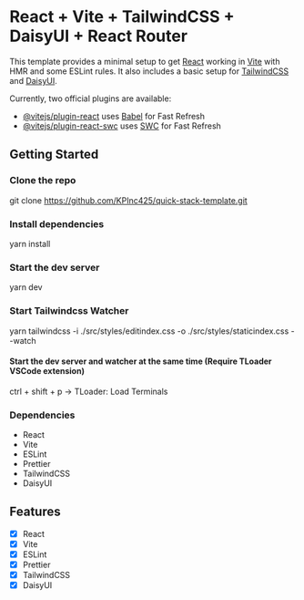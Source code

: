 # React + Vite + TailwindCSS + DaisyUI + React Router

This template provides a minimal setup to get [React](https://reactjs.org/) working in [Vite](https://vitejs.dev/) with HMR and some ESLint rules. It also includes a basic setup for [TailwindCSS](https://tailwindcss.com/) and [DaisyUI](https://daisyui.com/).

Currently, two official plugins are available:

- [@vitejs/plugin-react](https://github.com/vitejs/vite-plugin-react/blob/main/packages/plugin-react/README.md) uses [Babel](https://babeljs.io/) for Fast Refresh
- [@vitejs/plugin-react-swc](https://github.com/vitejs/vite-plugin-react-swc) uses [SWC](https://swc.rs/) for Fast Refresh

## Getting Started
### Clone the repo
git clone https://github.com/KPInc425/quick-stack-template.git

### Install dependencies
yarn install

### Start the dev server
yarn dev

### Start Tailwindcss Watcher
yarn tailwindcss -i ./src/styles/editindex.css -o ./src/styles/staticindex.css --watch

#### Start the dev server and watcher at the same time (Require TLoader VSCode extension)
ctrl + shift + p -> TLoader: Load Terminals

### Dependencies
- React
- Vite
- ESLint
- Prettier
- TailwindCSS
- DaisyUI

## Features
- [x] React
- [x] Vite
- [x] ESLint
- [x] Prettier
- [x] TailwindCSS
- [x] DaisyUI
